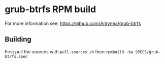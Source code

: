 # grub-btrfs RPM build

For more information see: https://github.com/Antynea/grub-btrfs

## Building

First pull the sources with `pull-sources.sh` then `rpmbuild -ba SPECS/grub-btrfs.spec`
